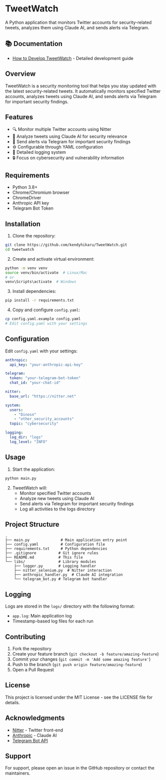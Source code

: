 # TweetWatch

A Python application that monitors Twitter accounts for security-related tweets, analyzes them using Claude AI, and sends alerts via Telegram.

## 📚 Documentation

- [How to Develop TweetWatch](docs/how_to_en.md) - Detailed development guide

## Overview

TweetWatch is a security monitoring tool that helps you stay updated with the latest security-related tweets. It automatically monitors specified Twitter accounts, analyzes tweets using Claude AI, and sends alerts via Telegram for important security findings.

## Features

- 🔍 Monitor multiple Twitter accounts using Nitter
- 🤖 Analyze tweets using Claude AI for security relevance
- 📢 Send alerts via Telegram for important security findings
- ⚙️ Configurable through YAML configuration
- 📝 Detailed logging system
- 🔒 Focus on cybersecurity and vulnerability information

## Requirements

- Python 3.8+
- Chrome/Chromium browser
- ChromeDriver
- Anthropic API key
- Telegram Bot Token

## Installation

1. Clone the repository:
```bash
git clone https://github.com/kendyhikaru/TweetWatch.git
cd tweetwatch
```

2. Create and activate virtual environment:
```bash
python -m venv venv
source venv/bin/activate  # Linux/Mac
# or
venv\Scripts\activate  # Windows
```

3. Install dependencies:
```bash
pip install -r requirements.txt
```

4. Copy and configure `config.yaml`:
```bash
cp config.yaml.example config.yaml
# Edit config.yaml with your settings
```

## Configuration

Edit `config.yaml` with your settings:

```yaml
anthropic:
  api_key: "your-anthropic-api-key"

telegram:
  token: "your-telegram-bot-token"
  chat_id: "your-chat-id"

nitter:
  base_url: "https://nitter.net"

system:
  users:
    - "Dinosn"
    - "other_security_accounts"
  topic: "cybersecurity"

logging:
  log_dir: "logs"
  log_level: "INFO"
```

## Usage

1. Start the application:
```bash
python main.py
```

2. TweetWatch will:
   - Monitor specified Twitter accounts
   - Analyze new tweets using Claude AI
   - Send alerts via Telegram for important security findings
   - Log all activities to the logs directory

## Project Structure

```
.
├── main.py              # Main application entry point
├── config.yaml          # Configuration file
├── requirements.txt     # Python dependencies
├── .gitignore          # Git ignore rules
├── README.md           # This file
└── libs/               # Library modules
    ├── logger.py       # Logging handler
    ├── nitter_selenium.py  # Nitter interaction
    ├── anthropic_handler.py  # Claude AI integration
    └── telegram_bot.py # Telegram bot handler
```

## Logging

Logs are stored in the `logs/` directory with the following format:
- `app.log`: Main application log
- Timestamp-based log files for each run

## Contributing

1. Fork the repository
2. Create your feature branch (`git checkout -b feature/amazing-feature`)
3. Commit your changes (`git commit -m 'Add some amazing feature'`)
4. Push to the branch (`git push origin feature/amazing-feature`)
5. Open a Pull Request

## License

This project is licensed under the MIT License - see the LICENSE file for details.

## Acknowledgments

- [Nitter](https://github.com/zedeus/nitter) - Twitter front-end
- [Anthropic](https://www.anthropic.com/) - Claude AI
- [Telegram Bot API](https://core.telegram.org/bots/api)

## Support

For support, please open an issue in the GitHub repository or contact the maintainers. 